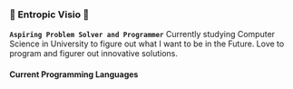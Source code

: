 ### 🐅 Entropic Visio 🐉
**`Aspiring Problem Solver and Programmer`**
Currently studying Computer Science in University to figure out what I want to be in the Future.
Love to program and figurer out innovative solutions.

#### Current Programming Languages
<!--
**Entropic-Visio/Entropic-Visio** is a ✨ _special_ ✨ repository because its `README.md` (this file) appears on your GitHub profile.

Here are some ideas to get you started:

- 🔭 I’m currently working on ...
- 🌱 I’m currently learning Computer Science in University
- 💬 Ask me about ...
- 📫 How to reach me: Crimson#8030
-->
